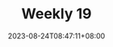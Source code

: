 ---
title: "Weekly 19"
date: 2023-08-24T08:47:11+08:00
draft: false
tags: []
category: [Weekly]
summary: 
---